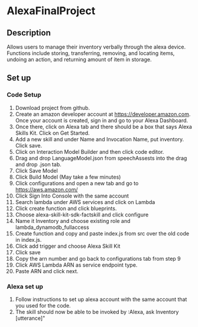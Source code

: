 # AlexaFinalProject

## Description
Allows users to manage their inventory verbally through the alexa device. Functions include storing, transferring, removing, and locating items, undoing an action, and returning amount of item in storage.

## Set up

### Code Setup
1. Download project from github.
2. Create an amazon developer account at https://developer.amazon.com. Once your account is created, sign in and go to your Alexa Dashboard.
3. Once there, click on Alexa tab and there should be a box that says Alexa Skills Kit. Click on Get Started.
4. Add a new skill and under Name and Invocation Name, put inventory. Click save.
5. Click on Interaction Model Builder and then click code editor.
6. Drag and drop LanguageModel.json from speechAssests into the drag and drop .json tab.
7. Click Save Model
8. Click Build Model (May take a few minutes)
9. Click configurations and open a new tab and go to https://aws.amazon.com/
10. Click Sign Into Console with the same account
11. Search lambda under AWS services and click on Lambda
12. Click create function and click blueprints.
13. Choose alexa-skill-kit-sdk-factskill and click configure
14. Name it Inventory and choose existing role and lambda_dynamodb_fullaccess
15. Create function and copy and paste index.js from src over the old code in index.js.
16. Click add trigger and choose Alexa Skill Kit
17. Click save
18. Copy the arn number and go back to configurations tab from step 9
19. Click AWS Lambda ARN as service endpoint type.
20. Paste ARN and click next.
### Alexa set up
1. Follow instructions to set up alexa account with the same account that you used for the code.
2. The skill should now be able to be invoked by :Alexa, ask Inventory [utterance]"



